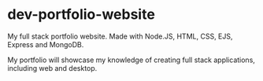 # dev-portfolio-website
My full stack portfolio website. Made with Node.JS, HTML, CSS, EJS, Express and MongoDB. 

My portfolio will showcase my knowledge of creating full stack applications, including web and desktop.
